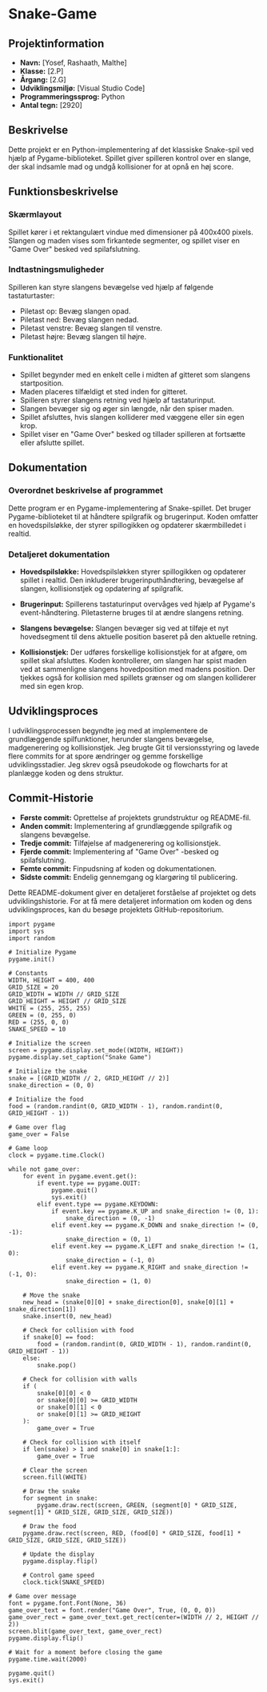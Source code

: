 # Snake-Game


## Projektinformation

- **Navn:** [Yosef, Rashaath, Malthe]
- **Klasse:** [2.P]
- **Årgang:** [2.G]
- **Udviklingsmiljø:** [Visual Studio Code]
- **Programmeringssprog:** Python
- **Antal tegn:** [2920]

## Beskrivelse

Dette projekt er en Python-implementering af det klassiske Snake-spil ved hjælp af Pygame-biblioteket. Spillet giver spilleren kontrol over en slange, der skal indsamle mad og undgå kollisioner for at opnå en høj score.

## Funktionsbeskrivelse

### Skærmlayout

Spillet kører i et rektangulært vindue med dimensioner på 400x400 pixels. Slangen og maden vises som firkantede segmenter, og spillet viser en "Game Over" besked ved spilafslutning.

### Indtastningsmuligheder

Spilleren kan styre slangens bevægelse ved hjælp af følgende tastaturtaster:
- Piletast op: Bevæg slangen opad.
- Piletast ned: Bevæg slangen nedad.
- Piletast venstre: Bevæg slangen til venstre.
- Piletast højre: Bevæg slangen til højre.

### Funktionalitet

- Spillet begynder med en enkelt celle i midten af gitteret som slangens startposition.
- Maden placeres tilfældigt et sted inden for gitteret.
- Spilleren styrer slangens retning ved hjælp af tastaturinput.
- Slangen bevæger sig og øger sin længde, når den spiser maden.
- Spillet afsluttes, hvis slangen kolliderer med væggene eller sin egen krop.
- Spillet viser en "Game Over" besked og tillader spilleren at fortsætte eller afslutte spillet.

## Dokumentation

### Overordnet beskrivelse af programmet

Dette program er en Pygame-implementering af Snake-spillet. Det bruger Pygame-biblioteket til at håndtere spilgrafik og brugerinput. Koden omfatter en hovedspilsløkke, der styrer spillogikken og opdaterer skærmbilledet i realtid.

### Detaljeret dokumentation

- **Hovedspilsløkke:** Hovedspilsløkken styrer spillogikken og opdaterer spillet i realtid. Den inkluderer brugerinputhåndtering, bevægelse af slangen, kollisionstjek og opdatering af spilgrafik.

- **Brugerinput:** Spillerens tastaturinput overvåges ved hjælp af Pygame's event-håndtering. Piletasterne bruges til at ændre slangens retning.

- **Slangens bevægelse:** Slangen bevæger sig ved at tilføje et nyt hovedsegment til dens aktuelle position baseret på den aktuelle retning.

- **Kollisionstjek:** Der udføres forskellige kollisionstjek for at afgøre, om spillet skal afsluttes. Koden kontrollerer, om slangen har spist maden ved at sammenligne slangens hovedposition med madens position. Der tjekkes også for kollision med spillets grænser og om slangen kolliderer med sin egen krop.

## Udviklingsproces

I udviklingsprocessen begyndte jeg med at implementere de grundlæggende spilfunktioner, herunder slangens bevægelse, madgenerering og kollisionstjek. Jeg brugte Git til versionsstyring og lavede flere commits for at spore ændringer og gemme forskellige udviklingsstadier. Jeg skrev også pseudokode og flowcharts for at planlægge koden og dens struktur.

## Commit-Historie

- **Første commit:** Oprettelse af projektets grundstruktur og README-fil.
- **Anden commit:** Implementering af grundlæggende spilgrafik og slangens bevægelse.
- **Tredje commit:** Tilføjelse af madgenerering og kollisionstjek.
- **Fjerde commit:** Implementering af "Game Over" -besked og spilafslutning.
- **Femte commit:** Finpudsning af koden og dokumentationen.
- **Sidste commit:** Endelig gennemgang og klargøring til publicering.

Dette README-dokument giver en detaljeret forståelse af projektet og dets udviklingshistorie. For at få mere detaljeret information om koden og dens udviklingsproces, kan du besøge projektets GitHub-repositorium.




    import pygame
    import sys
    import random

    # Initialize Pygame
    pygame.init()

    # Constants
    WIDTH, HEIGHT = 400, 400
    GRID_SIZE = 20
    GRID_WIDTH = WIDTH // GRID_SIZE
    GRID_HEIGHT = HEIGHT // GRID_SIZE
    WHITE = (255, 255, 255)
    GREEN = (0, 255, 0)
    RED = (255, 0, 0)
    SNAKE_SPEED = 10

    # Initialize the screen
    screen = pygame.display.set_mode((WIDTH, HEIGHT))
    pygame.display.set_caption("Snake Game")

    # Initialize the snake
    snake = [(GRID_WIDTH // 2, GRID_HEIGHT // 2)]
    snake_direction = (0, 0)

    # Initialize the food
    food = (random.randint(0, GRID_WIDTH - 1), random.randint(0, GRID_HEIGHT - 1))

    # Game over flag
    game_over = False

    # Game loop
    clock = pygame.time.Clock()

    while not game_over:
        for event in pygame.event.get():
            if event.type == pygame.QUIT:
                pygame.quit()
                sys.exit()
            elif event.type == pygame.KEYDOWN:
                if event.key == pygame.K_UP and snake_direction != (0, 1):
                    snake_direction = (0, -1)
                elif event.key == pygame.K_DOWN and snake_direction != (0, -1):
                    snake_direction = (0, 1)
                elif event.key == pygame.K_LEFT and snake_direction != (1, 0):
                    snake_direction = (-1, 0)
                elif event.key == pygame.K_RIGHT and snake_direction != (-1, 0):
                    snake_direction = (1, 0)

        # Move the snake
        new_head = (snake[0][0] + snake_direction[0], snake[0][1] + snake_direction[1])
        snake.insert(0, new_head)

        # Check for collision with food
        if snake[0] == food:
            food = (random.randint(0, GRID_WIDTH - 1), random.randint(0, GRID_HEIGHT - 1))
        else:
            snake.pop()

        # Check for collision with walls
        if (
            snake[0][0] < 0
            or snake[0][0] >= GRID_WIDTH
            or snake[0][1] < 0
            or snake[0][1] >= GRID_HEIGHT
        ):
            game_over = True

        # Check for collision with itself
        if len(snake) > 1 and snake[0] in snake[1:]:
            game_over = True

        # Clear the screen
        screen.fill(WHITE)

        # Draw the snake
        for segment in snake:
            pygame.draw.rect(screen, GREEN, (segment[0] * GRID_SIZE, segment[1] * GRID_SIZE, GRID_SIZE, GRID_SIZE))

        # Draw the food
        pygame.draw.rect(screen, RED, (food[0] * GRID_SIZE, food[1] * GRID_SIZE, GRID_SIZE, GRID_SIZE))

        # Update the display
        pygame.display.flip()

        # Control game speed
        clock.tick(SNAKE_SPEED)

    # Game over message
    font = pygame.font.Font(None, 36)
    game_over_text = font.render("Game Over", True, (0, 0, 0))
    game_over_rect = game_over_text.get_rect(center=(WIDTH // 2, HEIGHT // 2))
    screen.blit(game_over_text, game_over_rect)
    pygame.display.flip()

    # Wait for a moment before closing the game
    pygame.time.wait(2000)

    pygame.quit()
    sys.exit()

